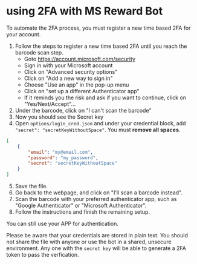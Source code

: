 # using 2FA with MS Reward Bot

To automate the 2FA process, you must register a new time based 2FA for your account. 

1. Follow the steps to register a new time based 2FA until you reach the barcode scan step.
   - Goto https://account.microsoft.com/security
   - Sign in with your Microsoft account
   - Click on "Advanced security options"
   - Click on "Add a new way to sign in"
   - Choose "Use an app" in the pop-up menu   
   - Click on "set up a different Authenticator app"   
   - If it reminds you the risk and ask if you want to continue, click on "Yes/Next/Accept"...   
2. Under the barcode, click on "I can't scan the barcode"
3. Now you should see the Secret key
4. Open `options/login_cred.json` and under your credential block, add `"secret": "secretKeyWithoutSpace"`. You must **remove all spaces**. 
```json
[
    {
        "email": "my@email.com",
        "password": "my_password",
        "secret": "secretKeyWithoutSpace"
    }
]
```
5. Save the file.
6. Go back to the webpage, and click on "I'll scan a barcode instead".
7. Scan the barcode with your preferred authenticator app, such as "Google Authenticator" or "Microsoft Authenticator".
8. Follow the instructions and finish the remaining setup.

You can still use your APP for authentication.

Please be aware that your credentials are stored in plain text. You should not share the file with anyone or use the bot in a shared, unsecure environment. Any one with the `secret key` will be able to generate a 2FA token to pass the verfication.